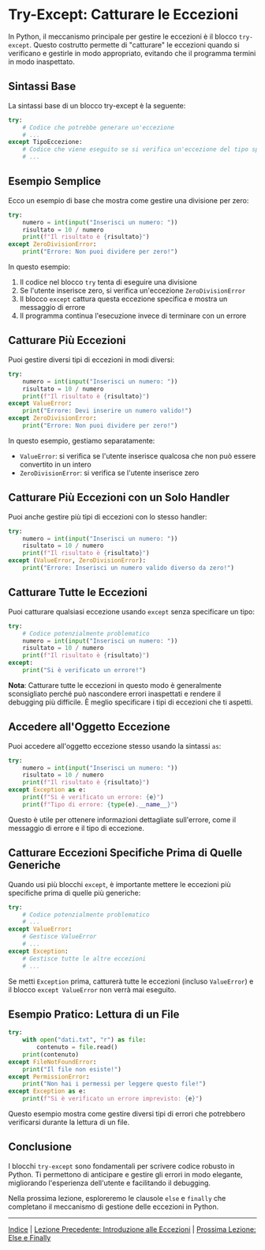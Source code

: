 # Try-Except: Catturare le Eccezioni

In Python, il meccanismo principale per gestire le eccezioni è il blocco `try-except`. Questo costrutto permette di "catturare" le eccezioni quando si verificano e gestirle in modo appropriato, evitando che il programma termini in modo inaspettato.

## Sintassi Base

La sintassi base di un blocco try-except è la seguente:

```python
try:
    # Codice che potrebbe generare un'eccezione
    # ...
except TipoEccezione:
    # Codice che viene eseguito se si verifica un'eccezione del tipo specificato
    # ...
```

## Esempio Semplice

Ecco un esempio di base che mostra come gestire una divisione per zero:

```python
try:
    numero = int(input("Inserisci un numero: "))
    risultato = 10 / numero
    print(f"Il risultato è {risultato}")
except ZeroDivisionError:
    print("Errore: Non puoi dividere per zero!")
```

In questo esempio:
1. Il codice nel blocco `try` tenta di eseguire una divisione
2. Se l'utente inserisce zero, si verifica un'eccezione `ZeroDivisionError`
3. Il blocco `except` cattura questa eccezione specifica e mostra un messaggio di errore
4. Il programma continua l'esecuzione invece di terminare con un errore

## Catturare Più Eccezioni

Puoi gestire diversi tipi di eccezioni in modi diversi:

```python
try:
    numero = int(input("Inserisci un numero: "))
    risultato = 10 / numero
    print(f"Il risultato è {risultato}")
except ValueError:
    print("Errore: Devi inserire un numero valido!")
except ZeroDivisionError:
    print("Errore: Non puoi dividere per zero!")
```

In questo esempio, gestiamo separatamente:
- `ValueError`: si verifica se l'utente inserisce qualcosa che non può essere convertito in un intero
- `ZeroDivisionError`: si verifica se l'utente inserisce zero

## Catturare Più Eccezioni con un Solo Handler

Puoi anche gestire più tipi di eccezioni con lo stesso handler:

```python
try:
    numero = int(input("Inserisci un numero: "))
    risultato = 10 / numero
    print(f"Il risultato è {risultato}")
except (ValueError, ZeroDivisionError):
    print("Errore: Inserisci un numero valido diverso da zero!")
```

## Catturare Tutte le Eccezioni

Puoi catturare qualsiasi eccezione usando `except` senza specificare un tipo:

```python
try:
    # Codice potenzialmente problematico
    numero = int(input("Inserisci un numero: "))
    risultato = 10 / numero
    print(f"Il risultato è {risultato}")
except:
    print("Si è verificato un errore!")
```

**Nota**: Catturare tutte le eccezioni in questo modo è generalmente sconsigliato perché può nascondere errori inaspettati e rendere il debugging più difficile. È meglio specificare i tipi di eccezioni che ti aspetti.

## Accedere all'Oggetto Eccezione

Puoi accedere all'oggetto eccezione stesso usando la sintassi `as`:

```python
try:
    numero = int(input("Inserisci un numero: "))
    risultato = 10 / numero
    print(f"Il risultato è {risultato}")
except Exception as e:
    print(f"Si è verificato un errore: {e}")
    print(f"Tipo di errore: {type(e).__name__}")
```

Questo è utile per ottenere informazioni dettagliate sull'errore, come il messaggio di errore e il tipo di eccezione.

## Catturare Eccezioni Specifiche Prima di Quelle Generiche

Quando usi più blocchi `except`, è importante mettere le eccezioni più specifiche prima di quelle più generiche:

```python
try:
    # Codice potenzialmente problematico
    # ...
except ValueError:
    # Gestisce ValueError
    # ...
except Exception:
    # Gestisce tutte le altre eccezioni
    # ...
```

Se metti `Exception` prima, catturerà tutte le eccezioni (incluso `ValueError`) e il blocco `except ValueError` non verrà mai eseguito.

## Esempio Pratico: Lettura di un File

```python
try:
    with open("dati.txt", "r") as file:
        contenuto = file.read()
    print(contenuto)
except FileNotFoundError:
    print("Il file non esiste!")
except PermissionError:
    print("Non hai i permessi per leggere questo file!")
except Exception as e:
    print(f"Si è verificato un errore imprevisto: {e}")
```

Questo esempio mostra come gestire diversi tipi di errori che potrebbero verificarsi durante la lettura di un file.

## Conclusione

I blocchi `try-except` sono fondamentali per scrivere codice robusto in Python. Ti permettono di anticipare e gestire gli errori in modo elegante, migliorando l'esperienza dell'utente e facilitando il debugging.

Nella prossima lezione, esploreremo le clausole `else` e `finally` che completano il meccanismo di gestione delle eccezioni in Python.

---

[Indice](../README.md) | [Lezione Precedente: Introduzione alle Eccezioni](01_introduzione_eccezioni.md) | [Prossima Lezione: Else e Finally](03_else_finally.md)
